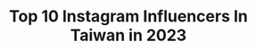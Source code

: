 ---
title: Top 10 Instagram Influencers In Taiwan in 2023
description: >-
  Find top Instagram influencers in Taiwan in 2023. Most popular hashtags: #taiwan #taipei #ootd.
platform: Instagram
hits: 40
text_top: Identify the top-rated Instagram profiles on inBeat.
text_bottom: Our platform has 40 Instagram influencers like this in Taiwan for you to pitch.
profiles:
  - username: "yilunnnnn_"
    fullname: >-
      阿侖 Alun
    bio: >-
      跟我一起出去玩🇰🇷🇹🇼 Korea·Food·Travel - 📮missidol1717@gmail.com 韓國代購 @forth.collect - My YouTube⬇️
    location: "Taiwan"
    followers: 45630
    engagement: 626
    commentsToLikes: 0.058139
    id: ck14hs4esbupd0i191qpn68mu
    verified: false
    hashtags: "#tainan, #taiwan, #taiwantravel, #ootd"
  - username: "foolish_lin"
    fullname: >-
      🎐🇳 🇮 🇸 🇭
    bio: >-
      🇹🇼Taiwan NFU MCAE 🙋🏻‍♂️Photography 🌅Landscape &Portrait 📸Nikon D750 & Z6 拍攝邀約工作可以👇 1.📥私訊小盒子 2.📩foolishlin1226@gmail.com
    location: "Taiwan"
    followers: 18095
    engagement: 959
    commentsToLikes: 0.015962
    id: ck0w0ombff9ri0i195lpy24pz
    verified: false
    hashtags: ""
  - username: "elena_0921"
    fullname: >-
      𝓝𝓪𝓝𝓪 ♥️ 나나
    bio: >-
      旅遊여행 生活매일 美食음식 🇹🇼🇰🇷🇹🇭🇯🇵🇲🇴🇭🇰🇵🇭 | 📩合作相關邀約請私訊小盒子or mail 📪elenawang921@gmail.com | 旅遊🔍#na我們去哪玩 美食🔍#na我們吃什麼 登山🔍#na我們去爬山
    location: "Taiwan"
    followers: 31609
    engagement: 167
    commentsToLikes: 0.066780
    id: ck14khzrwpl8q0i19qkh0bqif
    verified: false
    hashtags: "#taiwan, #nantou, #nantoutravel, #popdaily"
  - username: "pattihuang"
    fullname: >-
      🎀Patti🎀采蓁
    bio: >-
      ♈️牡羊女❤️采蓁@ᴛᴀɪᴡᴀɴ 🇹🇼 YouTuber 喜歡釣魚🎣旅遊🌎美食🥗愛狗🐶愛露營⛺️ 工作連絡➡️pattihuang0408@gmail.com 🔗Youtube頻道 ► iampatti采蓁 🔗FB粉專► Iampatti采蓁
    location: "Taiwan"
    followers: 48521
    engagement: 445
    commentsToLikes: 0.022904
    id: ck0tz2j42ox0m0i198qzv48qw
    verified: false
    hashtags: "#30ml, #asefff, #partipost, #momo"
  - username: "rainbowalicee"
    fullname: >-
      彩虹愛麗絲🌈𝓕𝓪𝓼𝓱𝓲𝓸𝓷 𝓛𝓲𝓯𝓮𝓼𝓽𝔂𝓵𝓮
    bio: >-
      ᴍᴏᴅᴇʟ_ʙᴀʀʙɪᴇ ᴄᴇᴏ_ʙʟᴏɢɢᴇʀ 🌈 ɪ ᴀᴍ ɴᴏᴛ ʟɪᴋᴇ ʜᴇʀ, ɪ'ᴍ ʟɪᴋᴇ ᴍᴇ ♡ #ɪɴsᴘᴏ ♡ #ᴇᴠᴇɴᴛs ♡ #ᴅɪᴀʀʏ ♡ #ғɪᴛɴᴇss ♡ #ᴍᴏᴅᴇʟɪɴɢ ♡ #ᴅᴀɴᴄᴇ ♡ #ᴄʀᴀғᴛʙᴇᴇʀ ❤️🧡💛💚💙💜🖤
    location: "Taiwan"
    followers: 26121
    engagement: 110
    commentsToLikes: 0.096710
    id: ck0tz8q1apip30i19nnkwdhfy
    verified: false
    hashtags: "#supermodel, #modelingagency, #modellife, #island"
  - username: "yangyungwei"
    fullname: >-
      楊 勇緯 ヤン
    bio: >-
      ▫️新民高校ˢᴵᴺᴹᴵᴺ ▫️國立臺灣體育運動大學ᴺᵀᵁˢ 🥋ᶜᴴᴵᴺᴱˢᴱ ᵀᴬᴵᴾᴱᴵ🥋 Judoka🇹🇼
    location: "Taiwan"
    followers: 6403
    engagement: 1580
    commentsToLikes: 0.008749
    id: ck0w3kkrztvn90i19mv92aslm
    verified: false
    hashtags: "#judo, #dusseldorfgrandslam2020, #unixairsmart, #20200309"
  - username: "joeyspencer218"
    fullname: >-
      Joey 鈞
    bio: >-
      #BJ 🐖🐕 #nurse 💉💉 #workout 🏋 #工作邀約請私訊小盒子 #Traveling 愛旅遊✈🌈 其實我是迷你犬～ 🇹🇼🏳️‍🌈🏴‍☠️🇱🇷🇰🇷🇯🇵 🇨🇳
    location: "Taiwan"
    followers: 9854
    engagement: 976
    commentsToLikes: 0.040455
    id: ck138yv4niot60i19qpbpxqei
    verified: false
    hashtags: "#travel, #amazing, #funny, #taiwanesefood"
  - username: "bentsai_tw"
    fullname: >-
      Ben
    bio: >-
      🇹🇼Taiwanese 188/88♉️ 🏐️🏋️⛷🤿⛰️🏄‍♂️ 富邦金控/人壽 業務主任 任職 （Insurance） 【Tangram】Smart Rope 藍牙智慧跳繩 → https://lihi1.cc/xlRef 結帳輸入折扣碼: TVSSRMDE即享官網優惠"再" 9 折
    location: "Taiwan"
    followers: 27753
    engagement: 401
    commentsToLikes: 0.015941
    id: ck0w4qoerzx770i1940qyewci
    verified: false
    hashtags: "#sup, #taiwanizeunderwear, #asianboy, #gym"
  - username: "kubrickgood"
    fullname: >-
      K U B R I C K   H O
    bio: >-
      Booking OFF Taiwan🇹🇼
    location: "Taiwan"
    followers: 141150
    engagement: 513
    commentsToLikes: 0.004272
    id: ck0ubyp5pfnjz0i19vs76ciae
    verified: false
    hashtags: "#tattoo, #snake, #blackwork, #black"
  - username: "shih_su"
    fullname: >-
      蘇婷
    bio: >-
      📍Taiwan ▫️二手衣可直接截圖私訊詢問唷！ ▫️手作奶嘴鍊訂製 @clown_su ▫️透明折疊桌團購網址
    location: "Taiwan"
    followers: 48867
    engagement: 264
    commentsToLikes: 0.011405
    id: ck0w2uqyrq9oq0i192w3w5nc9
    verified: false
    hashtags: "#taiwan, #hsinchu, #ootd, #pingtung"
---